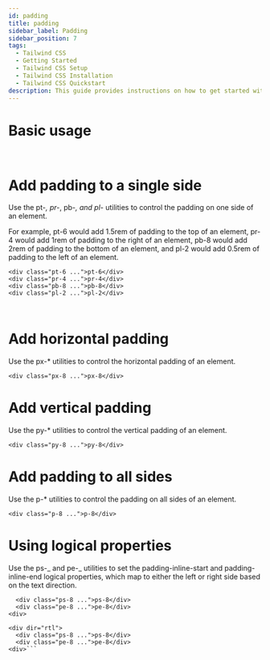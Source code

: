 ```yaml
---
id: padding
title: padding
sidebar_label: Padding
sidebar_position: 7
tags:
  - Tailwind CSS
  - Getting Started
  - Tailwind CSS Setup
  - Tailwind CSS Installation
  - Tailwind CSS Quickstart
description: This guide provides instructions on how to get started with Tailwind CSS, including installation and basic usage.
---
```


# Basic usage

​

# Add padding to a single side

Use the pt-_, pr-_, pb-_, and pl-_ utilities to control the padding on one side of an element.

For example, pt-6 would add 1.5rem of padding to the top of an element, pr-4 would add 1rem of padding to the right of an element, pb-8 would add 2rem of padding to the bottom of an element, and pl-2 would add 0.5rem of padding to the left of an element.

```
<div class="pt-6 ...">pt-6</div>
<div class="pr-4 ...">pr-4</div>
<div class="pb-8 ...">pb-8</div>
<div class="pl-2 ...">pl-2</div>



```

# Add horizontal padding

Use the px-\* utilities to control the horizontal padding of an element.

```
<div class="px-8 ...">px-8</div>

```

# Add vertical padding

Use the py-\* utilities to control the vertical padding of an element.

```
<div class="py-8 ...">py-8</div>

```

# Add padding to all sides

Use the p-\* utilities to control the padding on all sides of an element.

`<div class="p-8 ...">p-8</div>`

# Using logical properties

Use the ps-_ and pe-_ utilities to set the padding-inline-start and padding-inline-end logical properties, which map to either the left or right side based on the text direction.

````<div dir="ltr">
  <div class="ps-8 ...">ps-8</div>
  <div class="pe-8 ...">pe-8</div>
<div>

<div dir="rtl">
  <div class="ps-8 ...">ps-8</div>
  <div class="pe-8 ...">pe-8</div>
<div>```
````

